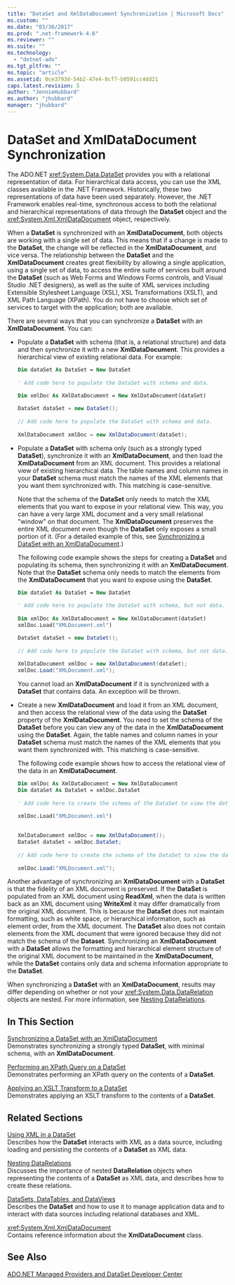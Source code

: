 ```yaml
---
title: "DataSet and XmlDataDocument Synchronization | Microsoft Docs"
ms.custom: ""
ms.date: "03/30/2017"
ms.prod: ".net-framework-4.6"
ms.reviewer: ""
ms.suite: ""
ms.technology: 
  - "dotnet-ado"
ms.tgt_pltfrm: ""
ms.topic: "article"
ms.assetid: 0ce3793d-54b2-47e4-8cf7-b0591cc4dd21
caps.latest.revision: 5
author: "JennieHubbard"
ms.author: "jhubbard"
manager: "jhubbard"
---
```

# DataSet and XmlDataDocument Synchronization
The ADO.NET <xref:System.Data.DataSet> provides you with a relational representation of data. For hierarchical data access, you can use the XML classes available in the .NET Framework. Historically, these two representations of data have been used separately. However, the .NET Framework enables real-time, synchronous access to both the relational and hierarchical representations of data through the **DataSet** object and the <xref:System.Xml.XmlDataDocument> object, respectively.  
  
 When a **DataSet** is synchronized with an **XmlDataDocument**, both objects are working with a single set of data. This means that if a change is made to the **DataSet**, the change will be reflected in the **XmlDataDocument**, and vice versa. The relationship between the **DataSet** and the **XmlDataDocument** creates great flexibility by allowing a single application, using a single set of data, to access the entire suite of services built around the **DataSet** (such as Web Forms and Windows Forms controls, and Visual Studio .NET designers), as well as the suite of XML services including Extensible Stylesheet Language (XSL), XSL Transformations (XSLT), and XML Path Language (XPath). You do not have to choose which set of services to target with the application; both are available.  
  
 There are several ways that you can synchronize a **DataSet** with an **XmlDataDocument**. You can:  
  
-   Populate a **DataSet** with schema (that is, a relational structure) and data and then synchronize it with a new **XmlDataDocument**. This provides a hierarchical view of existing relational data. For example:  
  
    ```vb  
    Dim dataSet As DataSet = New DataSet  
  
    ' Add code here to populate the DataSet with schema and data.  
  
    Dim xmlDoc As XmlDataDocument = New XmlDataDocument(dataSet)  
    ```  
  
    ```csharp  
    DataSet dataSet = new DataSet();  
  
    // Add code here to populate the DataSet with schema and data.  
  
    XmlDataDocument xmlDoc = new XmlDataDocument(dataSet);  
    ```  
  
-   Populate a **DataSet** with schema only (such as a strongly typed **DataSet**), synchronize it with an **XmlDataDocument**, and then load the **XmlDataDocument** from an XML document. This provides a relational view of existing hierarchical data. The table names and column names in your **DataSet** schema must match the names of the XML elements that you want them synchronized with. This matching is case-sensitive.  
  
     Note that the schema of the **DataSet** only needs to match the XML elements that you want to expose in your relational view. This way, you can have a very large XML document and a very small relational "window" on that document. The **XmlDataDocument** preserves the entire XML document even though the **DataSet** only exposes a small portion of it. (For a detailed example of this, see [Synchronizing a DataSet with an XmlDataDocument](../../../../../docs/framework/data/adonet/dataset-datatable-dataview/synchronizing-a-dataset-with-an-xmldatadocument.md).)  
  
     The following code example shows the steps for creating a **DataSet** and populating its schema, then synchronizing it with an **XmlDataDocument**. Note that the **DataSet** schema only needs to match the elements from the **XmlDataDocument** that you want to expose using the **DataSet**.  
  
    ```vb  
    Dim dataSet As DataSet = New DataSet  
  
    ' Add code here to populate the DataSet with schema, but not data.  
  
    Dim xmlDoc As XmlDataDocument = New XmlDataDocument(dataSet)  
    xmlDoc.Load("XMLDocument.xml")  
    ```  
  
    ```csharp  
    DataSet dataSet = new DataSet();  
  
    // Add code here to populate the DataSet with schema, but not data.  
  
    XmlDataDocument xmlDoc = new XmlDataDocument(dataSet);  
    xmlDoc.Load("XMLDocument.xml");  
    ```  
  
     You cannot load an **XmlDataDocument** if it is synchronized with a **DataSet** that contains data. An exception will be thrown.  
  
-   Create a new **XmlDataDocument** and load it from an XML document, and then access the relational view of the data using the **DataSet** property of the **XmlDataDocument**. You need to set the schema of the **DataSet** before you can view any of the data in the **XmlDataDocument** using the **DataSet**. Again, the table names and column names in your **DataSet** schema must match the names of the XML elements that you want them synchronized with. This matching is case-sensitive.  
  
     The following code example shows how to access the relational view of the data in an **XmlDataDocument**.  
  
    ```vb  
    Dim xmlDoc As XmlDataDocument = New XmlDataDocument  
    Dim dataSet As DataSet = xmlDoc.DataSet  
  
    ' Add code here to create the schema of the DataSet to view the data.  
  
    xmlDoc.Load("XMLDocument.xml")  
  
    ```  
  
    ```csharp  
    XmlDataDocument xmlDoc = new XmlDataDocument();  
    DataSet dataSet = xmlDoc.DataSet;  
  
    // Add code here to create the schema of the DataSet to view the data.  
  
    xmlDoc.Load("XMLDocument.xml");  
    ```  
  
 Another advantage of synchronizing an **XmlDataDocument** with a **DataSet** is that the fidelity of an XML document is preserved. If the **DataSet** is populated from an XML document using **ReadXml**, when the data is written back as an XML document using **WriteXml** it may differ dramatically from the original XML document. This is because the **DataSet** does not maintain formatting, such as white space, or hierarchical information, such as element order, from the XML document. The **DataSet** also does not contain elements from the XML document that were ignored because they did not match the schema of the **Dataset**. Synchronizing an **XmlDataDocument** with a **DataSet** allows the formatting and hierarchical element structure of the original XML document to be maintained in the **XmlDataDocument**, while the **DataSet** contains only data and schema information appropriate to the **DataSet**.  
  
 When synchronizing a **DataSet** with an **XmlDataDocument**, results may differ depending on whether or not your <xref:System.Data.DataRelation> objects are nested. For more information, see [Nesting DataRelations](../../../../../docs/framework/data/adonet/dataset-datatable-dataview/nesting-datarelations.md).  
  
## In This Section  
 [Synchronizing a DataSet with an XmlDataDocument](../../../../../docs/framework/data/adonet/dataset-datatable-dataview/synchronizing-a-dataset-with-an-xmldatadocument.md)  
 Demonstrates synchronizing a strongly typed **DataSet**, with minimal schema, with an **XmlDataDocument**.  
  
 [Performing an XPath Query on a DataSet](../../../../../docs/framework/data/adonet/dataset-datatable-dataview/performing-an-xpath-query-on-a-dataset.md)  
 Demonstrates performing an XPath query on the contents of a **DataSet**.  
  
 [Applying an XSLT Transform to a DataSet](../../../../../docs/framework/data/adonet/dataset-datatable-dataview/applying-an-xslt-transform-to-a-dataset.md)  
 Demonstrates applying an XSLT transform to the contents of a **DataSet**.  
  
## Related Sections  
 [Using XML in a DataSet](../../../../../docs/framework/data/adonet/dataset-datatable-dataview/using-xml-in-a-dataset.md)  
 Describes how the **DataSet** interacts with XML as a data source, including loading and persisting the contents of a **DataSet** as XML data.  
  
 [Nesting DataRelations](../../../../../docs/framework/data/adonet/dataset-datatable-dataview/nesting-datarelations.md)  
 Discusses the importance of nested **DataRelation** objects when representing the contents of a **DataSet** as XML data, and describes how to create these relations.  
  
 [DataSets, DataTables, and DataViews](../../../../../docs/framework/data/adonet/dataset-datatable-dataview/datasets-datatables-and-dataviews.md)  
 Describes the **DataSet** and how to use it to manage application data and to interact with data sources including relational databases and XML.  
  
 <xref:System.Xml.XmlDataDocument>  
 Contains reference information about the **XmlDataDocument** class.  
  
## See Also  
 [ADO.NET Managed Providers and DataSet Developer Center](http://go.microsoft.com/fwlink/?LinkId=217917)
